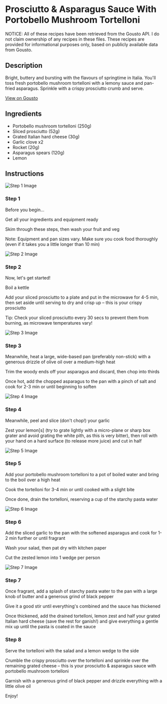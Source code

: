 # Prosciutto & Asparagus Sauce With Portobello Mushroom Tortelloni

NOTICE: All of these recipes have been retrieved from the Gousto API. I do not claim ownership of any recipes in these files. These recipes are provided for informational purposes only, based on publicly available data from Gousto.

## Description

Bright, buttery and bursting with the flavours of springtime in Italia. You'll toss fresh portobello mushroom tortelloni with a lemony sauce and pan-fried asparagus. Sprinkle with a crispy prosciutto crumb and serve.  

[View on Gousto](https://www.gousto.co.uk/recipes/cookbook/prosciutto-and-asparagus-sauce-with-portobello-mushroom-tortelloni)

## Ingredients

- Portobello mushroom tortelloni (250g)
- Sliced prosciutto (52g)
- Grated Italian hard cheese (30g)
- Garlic clove x2
- Rocket (20g)
- Asparagus spears (120g)
- Lemon

## Instructions

![Step 1 Image](https://production-media.gousto.co.uk/cms/recipe-step-image/Admin10mm-Step-1-2-1665503824596-x200.jpg)

### Step 1

Before you begin...

Get all your ingredients and equipment ready

Skim through these steps, then wash your fruit and veg

Note: Equipment and pan sizes vary. Make sure you cook food thoroughly (even if it takes you a little longer than 10 min)

![Step 2 Image](https://production-media.gousto.co.uk/cms/recipe-step-image/step-2-1665503829927-x200.jpg)

### Step 2

Now, let's get started!

Boil a kettle

Add your sliced prosciutto to a plate and put in the microwave for 4-5 min, then set aside until serving to dry and crisp up – this is your crispy prosciutto

Tip: Check your sliced prosciutto every 30 secs to prevent them from burning, as microwave temperatures vary!

![Step 3 Image](https://production-media.gousto.co.uk/cms/recipe-step-image/step-3-1665503834538-x200.jpg)

### Step 3

Meanwhile, heat a large, wide-based pan (preferably non-stick) with a generous drizzle of olive oil over a medium-high heat

Trim the woody ends off your asparagus and discard, then chop into thirds

Once hot, add the chopped asparagus to the pan with a pinch of salt and cook for 2-3 min or until beginning to soften

![Step 4 Image](https://production-media.gousto.co.uk/cms/recipe-step-image/step-4-1665503838982-x200.jpg)

### Step 4

Meanwhile, peel and slice (don't chop!) your garlic

Zest your lemon[s]<span class="text-danger"> </span>(try to grate lightly with a micro-plane or sharp box grater and avoid grating the white pith, as this is very bitter), then roll with your hand on a hard surface (to release more juice) and cut in half

![Step 5 Image](https://production-media.gousto.co.uk/cms/recipe-step-image/step-5-1665503842895-x200.jpg)

### Step 5

Add your portobello mushroom tortelloni to a pot of boiled water and bring to the boil over a high heat

Cook the tortelloni for 3-4 min or until cooked with a slight bite

Once done, drain the tortelloni, reserving a cup of the starchy pasta water

![Step 6 Image](https://production-media.gousto.co.uk/cms/recipe-step-image/step-6-1665503849016-x200.jpg)

### Step 6

Add the sliced garlic to the pan with the softened asparagus and cook for 1-2 min further or until fragrant

Wash your salad, then pat dry with kitchen paper

Cut the zested lemon into 1 wedge per person

![Step 7 Image](https://production-media.gousto.co.uk/cms/recipe-step-image/step-7-1665503853364-x200.jpg)

### Step 7

Once fragrant, add a splash of starchy pasta water to the pan with a large knob of butter and a generous grind of black pepper

Give it a good stir until everything's combined and the sauce has thickened

Once thickened, add the drained tortelloni, lemon zest and half your grated Italian hard cheese (save the rest for ganish!) and give everything a gentle mix up until the pasta is coated in the sauce

### Step 8

Serve the tortelloni with the salad and a lemon wedge to the side

Crumble the crispy prosciutto over the tortelloni and sprinkle over the remaining grated cheese – this is your prosciutto & asparagus sauce with portobello mushroom tortelloni

Garnish with a generous grind of black pepper and drizzle everything with a little olive oil

Enjoy!

